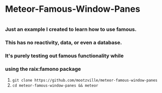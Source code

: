 # Meteor-Famous-Window-Panes
#
### Just an example I created to learn how to use famous.
###
### This has no reactivity, data, or even a database.
###
### It's purely testing out famous functionality while
### using the raix:famono package

1. `git clone https://github.com/mootzville/meteor-famous-window-panes`
2. `cd meteor-famous-window-panes && meteor`